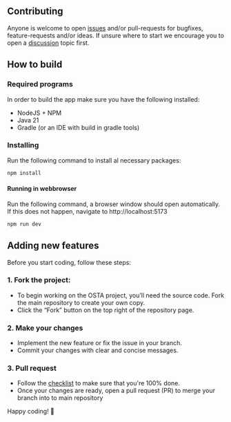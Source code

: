 ## Contributing
Anyone is welcome to open [issues](https://github.com/BauwenDR/osta-marketplace/issues) and/or pull-requests for bugfixes, feature-requests and/or ideas. If unsure where to start we encourage you to open a [discussion](https://github.com/BauwenDR/osta-marketplace/discussions) topic first.

## How to build
### Required programs
In order to build the app make sure you have the following installed:
- NodeJS + NPM
- Java 21
- Gradle (or an IDE with build in gradle tools)

### Installing
Run the following command to install al necessary packages:
```bash
npm install
```

#### Running in webbrowser
Run the following command, a browser window should open automatically. If this does not happen, navigate to http://localhost:5173
```bash
npm run dev
```

## Adding new features
Before you start coding, follow these steps:

### 1. Fork the project:
  - To begin working on the OSTA project, you’ll need the source code. Fork the main repository to create your own copy.
  - Click the “Fork” button on the top right of the repository page.

### 2. Make your changes
  - Implement the new feature or fix the issue in your branch.
  - Commit your changes with clear and concise messages.

### 3. Pull request
  - Follow the [checklist](https://github.com/BauwenDR/osta-marketplace/blob/main/.github/pull_request_template.md) to make sure that you're 100% done.
  - Once your changes are ready, open a pull request (PR) to merge your branch into to main repository

Happy coding! 🚀
